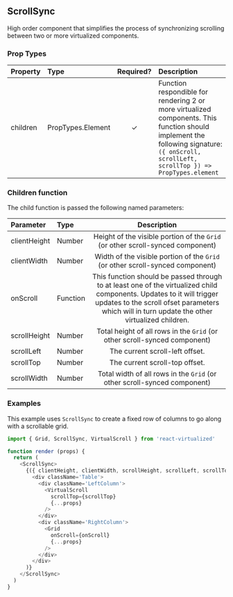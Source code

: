 ScrollSync
---------------

High order component that simplifies the process of synchronizing scrolling between two or more virtualized components.

### Prop Types
| Property | Type | Required? | Description |
|:---|:---|:---:|:---|
| children | PropTypes.Element | ✓ | Function respondible for rendering 2 or more virtualized components. This function should implement the following signature: `({ onScroll, scrollLeft, scrollTop }) => PropTypes.element` |

### Children function

The child function is passed the following named parameters:

| Parameter | Type | Description |
|:---|:---|:---:|
| clientHeight | Number | Height of the visible portion of the `Grid` (or other scroll-synced component) |
| clientWidth | Number | Width of the visible portion of the `Grid` (or other scroll-synced component) |
| onScroll | Function | This function should be passed through to at least one of the virtualized child components. Updates to it will trigger updates to the scroll ofset parameters which will in turn update the other virtualized children. |
| scrollHeight | Number | Total height of all rows in the `Grid` (or other scroll-synced component) |
| scrollLeft | Number | The current scroll-left offset. |
| scrollTop | Number | The current scroll-top offset. |
| scrollWidth | Number | Total width of all rows in the `Grid` (or other scroll-synced component) |

### Examples

This example uses `ScrollSync` to create a fixed row of columns to go along with a scrollable grid.

```js
import { Grid, ScrollSync, VirtualScroll } from 'react-virtualized'

function render (props) {
  return (
    <ScrollSync>
      {({ clientHeight, clientWidth, scrollHeight, scrollLeft, scrollTop, scrollWidth }) => (
        <div className='Table'>
          <div className='LeftColumn'>
            <VirtualScroll
              scrollTop={scrollTop}
              {...props}
            />
          </div>
          <div className='RightColumn'>
            <Grid
              onScroll={onScroll}
              {...props}
            />
          </div>
        </div>
      )}
    </ScrollSync>
  )
}
```
